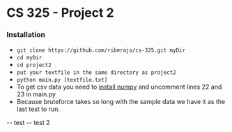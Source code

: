 # CS 325 - Project 2

### Installation

-   `git clone https://github.com/riberajo/cs-325.git myDir`
-   `cd myDir`
-   `cd project2`
-   `put your textfile in the same directory as project2`
-   `python main.py [textfile.txt]`
-   To get csv data you need to [install numpy](http://docs.scipy.org/doc/numpy-1.10.1/user/install.html) and uncomment lines 22 and 23 in main.py
-   Because bruteforce takes so long with the sample data we have it as the last test to run.

-- test
-- test 2
